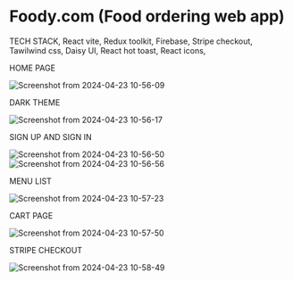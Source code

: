 # Foody.com (Food ordering web app)

TECH STACK, 
React vite, 
Redux toolkit, 
Firebase, 
Stripe checkout, 
Tawilwind css, 
Daisy UI, 
React hot toast, 
React icons, 

HOME PAGE

![Screenshot from 2024-04-23 10-56-09](https://github.com/Mohdsaifulla/Foody.com/assets/127741371/21bc6289-2e76-4049-8a10-6f3f4006870b)

DARK THEME

![Screenshot from 2024-04-23 10-56-17](https://github.com/Mohdsaifulla/Foody.com/assets/127741371/1b48b72e-94a5-4c95-8c6c-44286f9db7d2)

SIGN UP AND SIGN IN

![Screenshot from 2024-04-23 10-56-50](https://github.com/Mohdsaifulla/Foody.com/assets/127741371/f3803790-3dd9-4af4-a613-23103eb4b816)
![Screenshot from 2024-04-23 10-56-56](https://github.com/Mohdsaifulla/Foody.com/assets/127741371/095880ba-7a95-4aac-ac46-73b40740065a)

MENU LIST

![Screenshot from 2024-04-23 10-57-23](https://github.com/Mohdsaifulla/Foody.com/assets/127741371/5542fc63-00e5-4e2f-ba63-bbb3ff6c4cc5)

CART PAGE

![Screenshot from 2024-04-23 10-57-50](https://github.com/Mohdsaifulla/Foody.com/assets/127741371/019e4965-986b-438b-ab2a-eaab1a038064)

STRIPE CHECKOUT

![Screenshot from 2024-04-23 10-58-49](https://github.com/Mohdsaifulla/Foody.com/assets/127741371/1e643806-1a6a-4032-9bc0-51d9c1665ed8)

